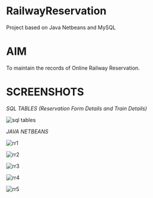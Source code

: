 # RailwayReservation
Project based on Java Netbeans and MySQL

# AIM
To maintain the records of Online Railway Reservation.

# SCREENSHOTS

*SQL TABLES (Reservation Form Details and Train Details)*

![sql tables](https://github.com/SSharma20999/RailwayReservation/assets/154907593/bcfc04c5-c05d-4432-aa55-eaaef47d7502)

*JAVA NETBEANS*

![rr1](https://github.com/SSharma20999/RailwayReservation/assets/154907593/046deb6c-fa13-4881-bddc-ca80fce03518)

![rr2](https://github.com/SSharma20999/RailwayReservation/assets/154907593/2dee9f78-2713-40be-b5c8-405bc233eb47)

![rr3](https://github.com/SSharma20999/RailwayReservation/assets/154907593/8a50f907-cc2f-45cd-9d95-9acd560fd20c)

![rr4](https://github.com/SSharma20999/RailwayReservation/assets/154907593/a00ede8d-ede1-4c4a-aba7-47cd6f49270e)

![rr5](https://github.com/SSharma20999/RailwayReservation/assets/154907593/b5292997-c353-4783-974d-31b4c16dd1f2)
